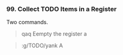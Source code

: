 ### 99. Collect TODO Items in a Register

Two commands.

> qaq
Eempty the register a

> :g/TODO/yank A
